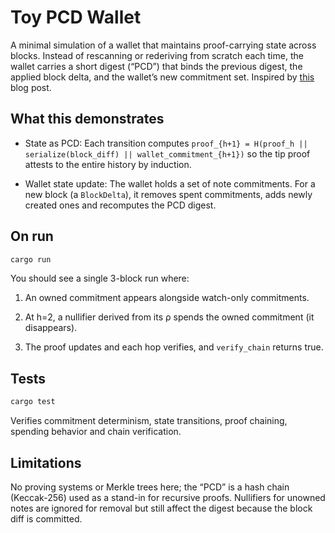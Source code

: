 # Toy PCD Wallet

A minimal simulation of a wallet that maintains proof-carrying state across blocks. Instead of rescanning or rederiving from scratch each time, the wallet carries a short digest (“PCD”) that binds the previous digest, the applied block delta, and the wallet’s new commitment set. Inspired by [this](https://seanbowe.com/blog/tachyon-scaling-zcash-oblivious-synchronization/) blog post.

## What this demonstrates

* State as PCD:
Each transition computes
`proof_{h+1} = H(proof_h || serialize(block_diff) || wallet_commitment_{h+1})`
so the tip proof attests to the entire history by induction.

* Wallet state update:
The wallet holds a set of note commitments. For a new block (a `BlockDelta`), it removes spent commitments, adds newly created ones and recomputes the PCD digest.

## On run

```bash
cargo run
```

You should see a single 3-block run where:

1. An owned commitment appears alongside watch-only commitments.

2. At h=2, a nullifier derived from its ρ spends the owned commitment (it disappears).

3. The proof updates and each hop verifies, and `verify_chain` returns true.

## Tests

```bash
cargo test
```

Verifies commitment determinism, state transitions, proof chaining, spending behavior and chain verification.

## Limitations

No proving systems or Merkle trees here; the “PCD” is a hash chain (Keccak-256) used as a stand-in for recursive proofs. Nullifiers for unowned notes are ignored for removal but still affect the digest because the block diff is committed.